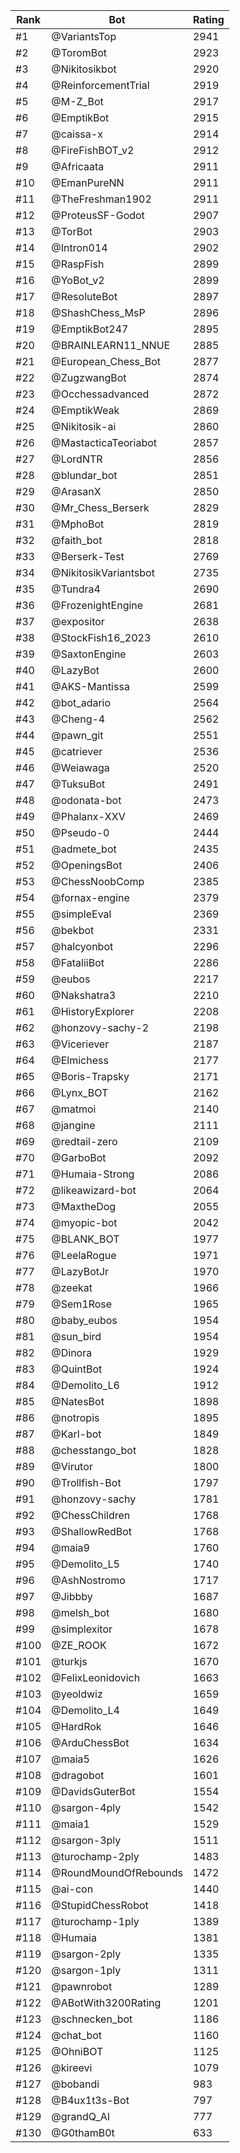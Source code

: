 Rank|Bot|Rating
---|---|---
#1|@VariantsTop|2941
#2|@ToromBot|2923
#3|@Nikitosikbot|2920
#4|@ReinforcementTrial|2919
#5|@M-Z_Bot|2917
#6|@EmptikBot|2915
#7|@caissa-x|2914
#8|@FireFishBOT_v2|2912
#9|@Africaata|2911
#10|@EmanPureNN|2911
#11|@TheFreshman1902|2911
#12|@ProteusSF-Godot|2907
#13|@TorBot|2903
#14|@Intron014|2902
#15|@RaspFish|2899
#16|@YoBot_v2|2899
#17|@ResoluteBot|2897
#18|@ShashChess_MsP|2896
#19|@EmptikBot247|2895
#20|@BRAINLEARN11_NNUE|2885
#21|@European_Chess_Bot|2877
#22|@ZugzwangBot|2874
#23|@Occhessadvanced|2872
#24|@EmptikWeak|2869
#25|@Nikitosik-ai|2860
#26|@MastacticaTeoriabot|2857
#27|@LordNTR|2856
#28|@blundar_bot|2851
#29|@ArasanX|2850
#30|@Mr_Chess_Berserk|2829
#31|@MphoBot|2819
#32|@faith_bot|2818
#33|@Berserk-Test|2769
#34|@NikitosikVariantsbot|2735
#35|@Tundra4|2690
#36|@FrozenightEngine|2681
#37|@expositor|2638
#38|@StockFish16_2023|2610
#39|@SaxtonEngine|2603
#40|@LazyBot|2600
#41|@AKS-Mantissa|2599
#42|@bot_adario|2564
#43|@Cheng-4|2562
#44|@pawn_git|2551
#45|@catriever|2536
#46|@Weiawaga|2520
#47|@TuksuBot|2491
#48|@odonata-bot|2473
#49|@Phalanx-XXV|2469
#50|@Pseudo-0|2444
#51|@admete_bot|2435
#52|@OpeningsBot|2406
#53|@ChessNoobComp|2385
#54|@fornax-engine|2379
#55|@simpleEval|2369
#56|@bekbot|2331
#57|@halcyonbot|2296
#58|@FataliiBot|2286
#59|@eubos|2217
#60|@Nakshatra3|2210
#61|@HistoryExplorer|2208
#62|@honzovy-sachy-2|2198
#63|@Viceriever|2187
#64|@Elmichess|2177
#65|@Boris-Trapsky|2171
#66|@Lynx_BOT|2162
#67|@matmoi|2140
#68|@jangine|2111
#69|@redtail-zero|2109
#70|@GarboBot|2092
#71|@Humaia-Strong|2086
#72|@likeawizard-bot|2064
#73|@MaxtheDog|2055
#74|@myopic-bot|2042
#75|@BLANK_BOT|1977
#76|@LeelaRogue|1971
#77|@LazyBotJr|1970
#78|@zeekat|1966
#79|@Sem1Rose|1965
#80|@baby_eubos|1954
#81|@sun_bird|1954
#82|@Dinora|1929
#83|@QuintBot|1924
#84|@Demolito_L6|1912
#85|@NatesBot|1898
#86|@notropis|1895
#87|@Karl-bot|1849
#88|@chesstango_bot|1828
#89|@Virutor|1800
#90|@Trollfish-Bot|1797
#91|@honzovy-sachy|1781
#92|@ChessChildren|1768
#93|@ShallowRedBot|1768
#94|@maia9|1760
#95|@Demolito_L5|1740
#96|@AshNostromo|1717
#97|@Jibbby|1687
#98|@melsh_bot|1680
#99|@simplexitor|1678
#100|@ZE_ROOK|1672
#101|@turkjs|1670
#102|@FelixLeonidovich|1663
#103|@yeoldwiz|1659
#104|@Demolito_L4|1649
#105|@HardRok|1646
#106|@ArduChessBot|1634
#107|@maia5|1626
#108|@dragobot|1601
#109|@DavidsGuterBot|1554
#110|@sargon-4ply|1542
#111|@maia1|1529
#112|@sargon-3ply|1511
#113|@turochamp-2ply|1483
#114|@RoundMoundOfRebounds|1472
#115|@ai-con|1440
#116|@StupidChessRobot|1418
#117|@turochamp-1ply|1389
#118|@Humaia|1381
#119|@sargon-2ply|1335
#120|@sargon-1ply|1311
#121|@pawnrobot|1289
#122|@ABotWith3200Rating|1201
#123|@schnecken_bot|1186
#124|@chat_bot|1160
#125|@OhniBOT|1125
#126|@kireevi|1079
#127|@bobandi|983
#128|@B4ux1t3s-Bot|797
#129|@grandQ_AI|777
#130|@G0thamB0t|633
